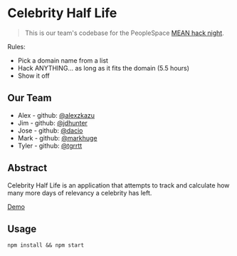  
Celebrity Half Life
=====================

> This is our team's codebase for the PeopleSpace [MEAN hack night](http://www.meetup.com/houseofdevs/events/177323172/).

 Rules:
 - Pick a domain name from a list
 - Hack ANYTHING... as long as it fits the domain (5.5 hours)
 - Show it off

## Our Team

- Alex - github: [@alexzkazu](http://github.com/alexzkazu)
- Jim - github: [@jdhunter](http://github.com/jdhunter)
- Jose - github: [@dacio](http://github.com/dacio)
- Mark - github: [@markhuge](http://github.com/markhuge)
- Tyler - github: [@tgrrtt](http://github.com/tgrrtt)


## Abstract

Celebrity Half Life is an application that attempts to track and calculate how many more days of relevancy a celebrity has left.

[Demo](http://celebrityhalflife.heroku.com/)

## Usage

`npm install && npm start`


